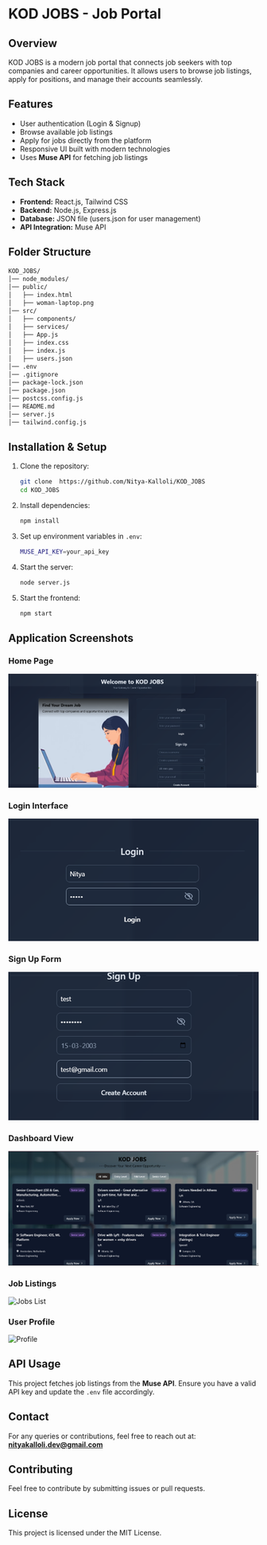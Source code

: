 # KOD JOBS - Job Portal

## Overview
KOD JOBS is a modern job portal that connects job seekers with top companies and career opportunities. It allows users to browse job listings, apply for positions, and manage their accounts seamlessly.

## Features
- User authentication (Login & Signup)
- Browse available job listings
- Apply for jobs directly from the platform
- Responsive UI built with modern technologies
- Uses **Muse API** for fetching job listings

## Tech Stack
- **Frontend:** React.js, Tailwind CSS
- **Backend:** Node.js, Express.js
- **Database:** JSON file (users.json for user management)
- **API Integration:** Muse API

## Folder Structure
```
KOD_JOBS/
│── node_modules/
│── public/
│   ├── index.html
│   ├── woman-laptop.png
│── src/
│   ├── components/
│   ├── services/
│   ├── App.js
│   ├── index.css
│   ├── index.js
│   ├── users.json
│── .env
│── .gitignore
│── package-lock.json
│── package.json
│── postcss.config.js
│── README.md
│── server.js
│── tailwind.config.js
```

## Installation & Setup

1. Clone the repository:
   ```sh
   git clone  https://github.com/Nitya-Kalloli/KOD_JOBS
   cd KOD_JOBS
   ```
2. Install dependencies:
   ```sh
   npm install
   ```
3. Set up environment variables in `.env`:
   ```sh
   MUSE_API_KEY=your_api_key
   ```
4. Start the server:
   ```sh
   node server.js
   ```
5. Start the frontend:
   ```sh
   npm start
   ```


## Application Screenshots

### Home Page
![Home Page](/public/images/home.png)

### Login Interface
![Login Page](/public/images/login.png)

### Sign Up Form
![Signup Page](/public/images/signup.png)

### Dashboard View
![Dashboard](/public/images/dashboard.png)

### Job Listings
![Jobs List](/public/images/jobs.png)

### User Profile
![Profile](/public/images/profile.png)

## API Usage
This project fetches job listings from the **Muse API**. Ensure you have a valid API key and update the `.env` file accordingly.

## Contact
For any queries or contributions, feel free to reach out at: **nityakalloli.dev@gmail.com**

## Contributing
Feel free to contribute by submitting issues or pull requests. 

## License
This project is licensed under the MIT License.



